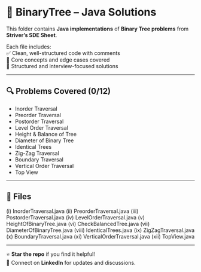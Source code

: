 # 📁 BinaryTree – Java Solutions

This folder contains **Java implementations** of **Binary Tree problems** from **Striver’s SDE Sheet**.

Each file includes:  
✅ Clean, well-structured code with comments  
🧠 Core concepts and edge cases covered  
📌 Structured and interview-focused solutions  

---

## 🔍 Problems Covered (0/12)  
- Inorder Traversal  
- Preorder Traversal  
- Postorder Traversal  
- Level Order Traversal  
- Height & Balance of Tree  
- Diameter of Binary Tree  
- Identical Trees  
- Zig-Zag Traversal  
- Boundary Traversal  
- Vertical Order Traversal  
- Top View  

---

## 📂 Files  
(i) InorderTraversal.java
(ii) PreorderTraversal.java
(iii) PostorderTraversal.java
(iv) LevelOrderTraversal.java
(v) HeightOfBinaryTree.java
(vi) CheckBalancedTree.java
(vii) DiameterOfBinaryTree.java
(viii) IdenticalTrees.java
(ix) ZigZagTraversal.java
(x) BoundaryTraversal.java
(xi) VerticalOrderTraversal.java
(xii) TopView.java

---

⭐ **Star the repo** if you find it helpful!  
💬 Connect on **LinkedIn** for updates and discussions.
